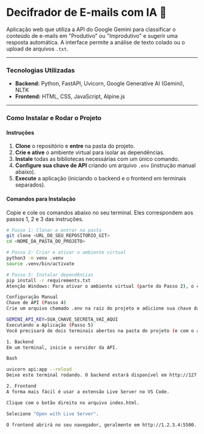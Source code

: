 # Decifrador de E-mails com IA 🤖

Aplicação web que utiliza a API do Google Gemini para classificar o conteúdo de e-mails em "Produtivo" ou "Improdutivo" e sugerir uma resposta automática. A interface permite a análise de texto colado ou o upload de arquivos `.txt`.

---

### Tecnologias Utilizadas

* **Backend:** Python, FastAPI, Uvicorn, Google Generative AI (Gemini), NLTK
* **Frontend:** HTML, CSS, JavaScript, Alpine.js

---

### Como Instalar e Rodar o Projeto

#### **Instruções**

1.  **Clone** o repositório e **entre** na pasta do projeto.
2.  **Crie e ative** o ambiente virtual para isolar as dependências.
3.  **Instale** todas as bibliotecas necessárias com um único comando.
4.  **Configure sua chave de API** criando um arquivo `.env` (instrução manual abaixo).
5.  **Execute** a aplicação (iniciando o backend e o frontend em terminais separados).

#### **Comandos para Instalação**

Copie e cole os comandos abaixo no seu terminal. Eles correspondem aos passos 1, 2 e 3 das instruções.

```bash
# Passo 1: Clonar e entrar na pasta
git clone <URL_DO_SEU_REPOSITORIO_GIT>
cd <NOME_DA_PASTA_DO_PROJETO>

# Passo 2: Criar e ativar o ambiente virtual
python3 -m venv .venv
source .venv/bin/activate

# Passo 3: Instalar dependências
pip install -r requirements.txt
Atenção Windows: Para ativar o ambiente virtual (parte do Passo 2), o comando é .venv\Scripts\activate.

Configuração Manual
Chave de API (Passo 4)
Crie um arquivo chamado .env na raiz do projeto e adicione sua chave da API do Gemini.

GEMINI_API_KEY=SUA_CHAVE_SECRETA_VAI_AQUI
Executando a Aplicação (Passo 5)
Você precisará de dois terminais abertos na pasta do projeto (e com o ambiente virtual ativado).

1. Backend
Em um terminal, inicie o servidor da API.

Bash

uvicorn api:app --reload
Deixe este terminal rodando. O backend estará disponível em http://127.0.0.1:8000.

2. Frontend
A forma mais fácil é usar a extensão Live Server no VS Code.

Clique com o botão direito no arquivo index.html.

Selecione "Open with Live Server".

O frontend abrirá no seu navegador, geralmente em http://1.2.3.4:5500.